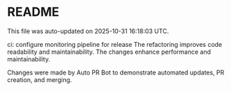 # README

This file was auto-updated on 2025-10-31 16:18:03 UTC.

ci: configure monitoring pipeline for release The refactoring improves code readability and maintainability. The changes enhance performance and maintainability.

Changes were made by Auto PR Bot to demonstrate automated updates, PR creation, and merging.
